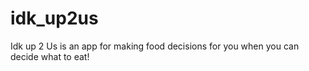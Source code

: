 # idk_up2us

Idk up 2 Us is an app for making food decisions for you when you can decide what to eat!
